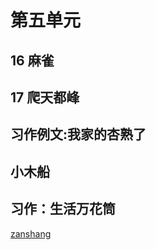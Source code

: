 # 第五单元

<Ebook grade="xxyw4a" :pages="61" :paged="61" ></Ebook> 


## 16 麻雀

<Ebook grade="xxyw4a" :pages="62" :paged="64" ></Ebook> 


## 17 爬天都峰

<Ebook grade="xxyw4a" :pages="65" :paged="67" ></Ebook> 


## 习作例文:我家的杏熟了

<Ebook grade="xxyw4a" :pages="68" :paged="69" ></Ebook> 


## 小木船

<Ebook grade="xxyw4a" :pages="70" :paged="71" ></Ebook> 


## 习作：生活万花筒

<Ebook grade="xxyw4a" :pages="72" :paged="72" ></Ebook> 


[zanshang](../res/zanshang.md ':include')